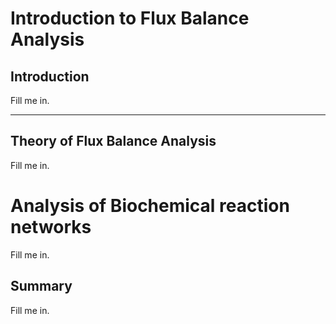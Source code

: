 # Introduction to Flux Balance Analysis

## Introduction
Fill me in.

---

## Theory of Flux Balance Analysis 
Fill me in.

# Analysis of Biochemical reaction networks
Fill me in.

## Summary
Fill me in.